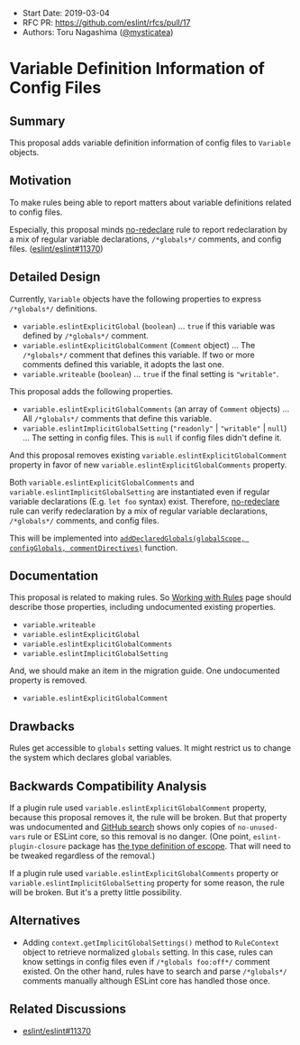 - Start Date: 2019-03-04
- RFC PR: https://github.com/eslint/rfcs/pull/17
- Authors: Toru Nagashima ([@mysticatea])

# Variable Definition Information of Config Files

## Summary

This proposal adds variable definition information of config files to `Variable` objects.

## Motivation

To make rules being able to report matters about variable definitions related to config files.

Especially, this proposal minds [no-redeclare] rule to report redeclaration by a mix of regular variable declarations, `/*globals*/` comments, and config files. ([eslint/eslint#11370])

## Detailed Design

Currently, `Variable` objects have the following properties to express `/*globals*/` definitions.

- `variable.eslintExplicitGlobal` (`boolean`) ... `true` if this variable was defined by `/*globals*/` comment.
- `variable.eslintExplicitGlobalComment` (`Comment` object) ... The `/*globals*/` comment that defines this variable. If two or more comments defined this variable, it adopts the last one.
- `variable.writeable` (`boolean`) ... `true` if the final setting is `"writable"`.

This proposal adds the following properties.

- `variable.eslintExplicitGlobalComments` (an array of `Comment` objects) ... All `/*globals*/` comments that define this variable.
- `variable.eslintImplicitGlobalSetting` (`"readonly"` | `"writable"` | `null`) ... The setting in config files. This is `null` if config files didn't define it.

And this proposal removes existing `variable.eslintExplicitGlobalComment` property in favor of new `variable.eslintExplicitGlobalComments` property.

Both `variable.eslintExplicitGlobalComments` and `variable.eslintImplicitGlobalSetting` are instantiated even if regular variable declarations (E.g. `let foo` syntax) exist. Therefore, [no-redeclare] rule can verify redeclaration by a mix of regular variable declarations, `/*globals*/` comments, and config files.

This will be implemented into [`addDeclaredGlobals(globalScope, configGlobals, commentDirectives)`][lib/linter.js#L73-L131] function.

## Documentation

This proposal is related to making rules. So [Working with Rules](https://eslint.org/docs/developer-guide/working-with-rules) page should describe those properties, including undocumented existing properties.

- `variable.writeable`
- `variable.eslintExplicitGlobal`
- `variable.eslintExplicitGlobalComments`
- `variable.eslintImplicitGlobalSetting`

And, we should make an item in the migration guide. One undocumented property is removed.

- `variable.eslintExplicitGlobalComment`

## Drawbacks

Rules get accessible to `globals` setting values. It might restrict us to change the system which declares global variables.

## Backwards Compatibility Analysis

If a plugin rule used `variable.eslintExplicitGlobalComment` property, because this proposal removes it, the rule will be broken. But that property was undocumented and [GitHub search](https://github.com/search?p=1&q=eslintExplicitGlobalComment+language%3Ajavascript&type=Code) shows only copies of `no-unused-vars` rule or ESLint core, so this removal is no danger. (One point, `eslint-plugin-closure` package has [the type definition of escope](https://github.com/google/eslint-closure/blob/bf5c0d4d2a67ea3e8394c228717ae23d1a1ae4ba/packages/eslint-plugin-closure/lib/externs/escope.js#L163). That will need to be tweaked regardless of the removal.)

If a plugin rule used `variable.eslintExplicitGlobalComments` property or `variable.eslintImplicitGlobalSetting` property for some reason, the rule will be broken. But it's a pretty little possibility.

## Alternatives

- Adding `context.getImplicitGlobalSettings()` method to `RuleContext` object to retrieve normalized `globals` setting. In this case, rules can know settings in config files even if `/*globals foo:off*/` comment existed. On the other hand, rules have to search and parse `/*globals*/` comments manually although ESLint core has handled those once.

## Related Discussions

- [eslint/eslint#11370]


[@mysticatea]: https://github.com/mysticatea
[eslint/eslint#11370]: https://github.com/eslint/eslint/issues/11370
[lib/linter.js#L73-L131]: https://github.com/eslint/eslint/blob/b00a5e9d8dc6c5f77eb0e4e0c58dfaf12a771d7b/lib/linter.js#L73-L131
[no-redeclare]: https://eslint.org/docs/rules/no-redeclare
[eslint-plugin-eslint-comments]: https://github.com/mysticatea/eslint-plugin-eslint-comments
